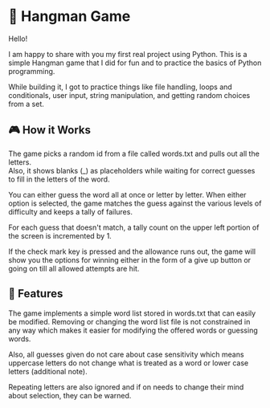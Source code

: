 # 🐍 Hangman Game  

Hello!  

I am happy to share with you my first real project using Python. This is a simple Hangman game that I did for fun and to practice the basics of Python programming.  

While building it, I got to practice things like file handling, loops and conditionals, user input, string manipulation, and getting random choices from a set.  

## 🎮 How it Works  

The game picks a random id from a file called words.txt and pulls out all the letters.  
Also, it shows blanks (_) as placeholders while waiting for correct guesses to fill in the letters of the word.  

You can either guess the word all at once or letter by letter. When either option is selected, the game matches the guess against the various levels of difficulty and keeps a tally of failures.  

For each guess that doesn't match, a tally count on the upper left portion of the screen is incremented by 1.  

If the check mark key is pressed and the allowance runs out, the game will show you the options for winning either in the form of a give up button or going on till all allowed attempts are hit.  

## 🧠 Features  

The game implements a simple word list stored in words.txt that can easily be modified. Removing or changing the word list file is not constrained in any way which makes it easier for modifying the offered words or guessing words.  

Also, all guesses given do not care about case sensitivity which means uppercase letters do not change what is treated as a word or lower case letters (additional note).  

Repeating letters are also ignored and if on needs to change their mind about selection, they can be warned.

